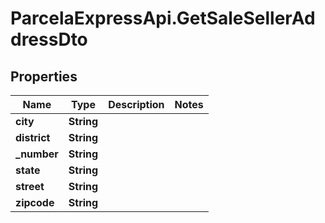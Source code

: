 # ParcelaExpressApi.GetSaleSellerAddressDto

## Properties
Name | Type | Description | Notes
------------ | ------------- | ------------- | -------------
**city** | **String** |  | 
**district** | **String** |  | 
**_number** | **String** |  | 
**state** | **String** |  | 
**street** | **String** |  | 
**zipcode** | **String** |  | 
